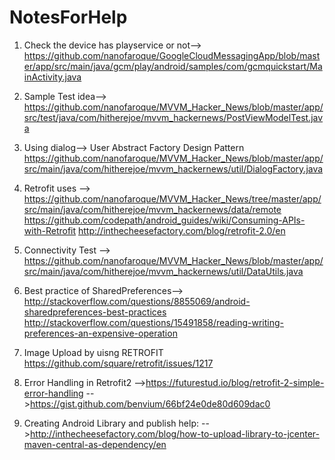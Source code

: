 # NotesForHelp

1. Check the device has playservice or not--> 
  https://github.com/nanofaroque/GoogleCloudMessagingApp/blob/master/app/src/main/java/gcm/play/android/samples/com/gcmquickstart/MainActivity.java
2. Sample Test idea-->
  https://github.com/nanofaroque/MVVM_Hacker_News/blob/master/app/src/test/java/com/hitherejoe/mvvm_hackernews/PostViewModelTest.java
3. Using dialog--> User Abstract Factory Design Pattern
  https://github.com/nanofaroque/MVVM_Hacker_News/blob/master/app/src/main/java/com/hitherejoe/mvvm_hackernews/util/DialogFactory.java
4. Retrofit uses --> 
  https://github.com/nanofaroque/MVVM_Hacker_News/tree/master/app/src/main/java/com/hitherejoe/mvvm_hackernews/data/remote
  https://github.com/codepath/android_guides/wiki/Consuming-APIs-with-Retrofit
  http://inthecheesefactory.com/blog/retrofit-2.0/en
5. Connectivity Test -->
  https://github.com/nanofaroque/MVVM_Hacker_News/blob/master/app/src/main/java/com/hitherejoe/mvvm_hackernews/util/DataUtils.java
6. Best practice of SharedPreferences--> 
  http://stackoverflow.com/questions/8855069/android-sharedpreferences-best-practices
  http://stackoverflow.com/questions/15491858/reading-writing-preferences-an-expensive-operation

7. Image Upload by uisng RETROFIT
   https://github.com/square/retrofit/issues/1217

8. Error Handling in Retrofit2
   -->https://futurestud.io/blog/retrofit-2-simple-error-handling
   -->https://gist.github.com/benvium/66bf24e0de80d609dac0

9. Creating Android Library and publish help: 
   -->http://inthecheesefactory.com/blog/how-to-upload-library-to-jcenter-maven-central-as-dependency/en
